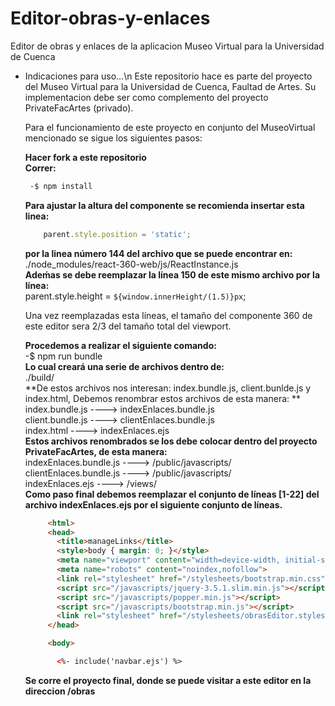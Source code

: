 # Editor-obras-y-enlaces  
Editor de obras y enlaces de la aplicacion Museo Virtual para la Universidad de Cuenca

* Indicaciones para uso...\n
  Este repositorio hace es parte del proyecto del Museo Virtual para la Universidad de Cuenca, Faultad de Artes.
  Su implementacion debe ser como complemento del proyecto PrivateFacArtes (privado).
  
  Para el funcionamiento de este proyecto en conjunto del MuseoVirtual mencionado se sigue los siguientes pasos:
  
  **Hacer fork a este repositorio**  
  **Correr:**  
    ```bash
     -$ npm install
    ```
  **Para ajustar la altura del componente se recomienda insertar esta linea:**  
  ```javascript
      parent.style.position = 'static';  
  ```
  **por la linea número 144 del archivo que se puede encontrar en:**  
      ./node_modules/react-360-web/js/ReactInstance.js  
  **Adeḿas se debe reemplazar la línea 150 de este mismo archivo por la línea:**  
      parent.style.height = `${window.innerHeight/(1.5)}px`;  

    Una vez reemplazadas esta líneas, el tamaño del componente 360 de este editor sera 2/3 del tamaño total del viewport.  

  **Procedemos a realizar el siguiente comando:**  
      -$ npm run bundle  
    **Lo cual creará una serie de archivos dentro de:**  
      ./build/  
    **De estos archivos nos interesan: index.bundle.js, client.bunlde.js y index.html, Debemos renombrar estos archivos de esta manera: **  
      index.bundle.js  ---->      indexEnlaces.bundle.js  
      client.bundle.js ---->      clientEnlaces.bundle.js  
      index.html       ---->      indexEnlaces.ejs  
    **Estos archivos renombrados se los debe colocar dentro del proyecto PrivateFacArtes, de esta manera:**  
      indexEnlaces.bundle.js    ----> /public/javascripts/  
      clientEnlaces.bundle.js   ----> /public/javascripts/  
      indexEnlaces.ejs          ----> /views/  
    **Como paso final debemos reemplazar el conjunto de líneas [1-22] del archivo indexEnlaces.ejs por el siguiente conjunto de líneas.**  
    ```html
         <html>
         <head>
           <title>manageLinks</title>
           <style>body { margin: 0; }</style>
           <meta name="viewport" content="width=device-width, initial-scale=1, user-scalable=no">
           <meta name="robots" content="noindex,nofollow">
           <link rel="stylesheet" href="/stylesheets/bootstrap.min.css"/>
           <script src="/javascripts/jquery-3.5.1.slim.min.js"></script>
           <script src="/javascripts/popper.min.js"></script>
           <script src="/javascripts/bootstrap.min.js"></script>
           <link rel="stylesheet" href="/stylesheets/obrasEditor.styles.css"/>
         </head>

         <body>

           <%- include('navbar.ejs') %>
    ```
    
    **Se corre el proyecto final, donde se puede visitar a este editor en la direccion /obras**  
